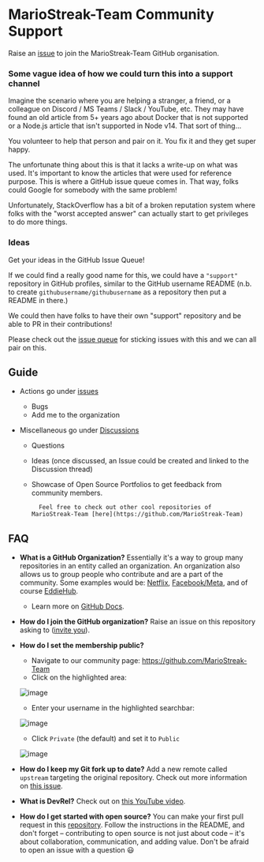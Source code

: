 # MarioStreak-Team Community Support

<!-- ALL-CONTRIBUTORS-BADGE:START - Do not remove or modify this section -->

<!-- ALL-CONTRIBUTORS-BADGE:END -->

Raise an [issue](https://github.com/MarioStreak-Team/support/issues/new?assignees=&labels=invite+me+to+the+organisation&template=invitation.yml&title=Please+invite+me+to+the+GitHub+Community+Organization) to join the MarioStreak-Team GitHub organisation.

### Some vague idea of how we could turn this into a support channel

Imagine the scenario where you are helping a stranger, a friend, or a colleague on Discord / MS Teams / Slack / YouTube, etc. They may have found an old article from 5+ years ago about Docker that is not supported or a Node.js article that isn't supported in Node v14. That sort of thing...

You volunteer to help that person and pair on it. You fix it and they get super happy.

The unfortunate thing about this is that it lacks a write-up on what was used. It's important to know the articles that were used for reference purpose. This is where a GitHub issue queue comes in. That way, folks could Google for somebody with the same problem!

Unfortunately, StackOverflow has a bit of a broken reputation system where folks with the "worst accepted answer" can actually start to get privileges to do more things.

### Ideas

Get your ideas in the GitHub Issue Queue!

If we could find a really good name for this, we could have a `"support"` repository in GitHub profiles, similar to the GitHub username README (n.b. to create `githubusername/githubusername` as a repository then put a README in there.)

We could then have folks to have their own "support" repository and be able to PR in their contributions!

Please check out the [issue queue](https://github.com/MarioStreak-Team/support/issues) for sticking issues with this and we can all pair on this.

## Guide

- Actions go under [issues](https://github.com/MarioStreak-Team/support/issues)
  - Bugs
  - Add me to the organization
- Miscellaneous go under [Discussions](https://github.com/MarioStreak-Team/support/discussions)

  - Questions
  - Ideas (once discussed, an Issue could be created and linked to the Discussion thread)
  - Showcase of Open Source Portfolios to get feedback from community members.

          Feel free to check out other cool repositories of MarioStreak-Team [here](https://github.com/MarioStreak-Team)

    <!--       <a href='https://github.com/MarioStreak-Team'>here</a>. -->

## FAQ

- **What is a GitHub Organization?** Essentially it's a way to group many repositories in an entity called an organization. An organization also allows us to group people who contribute and are a part of the community. Some examples would be: [Netflix](https://github.com/Netflix), [Facebook/Meta](https://github.com/facebook), and of course [EddieHub](https://github.com/EddieHubCommunity).

  - Learn more on [GitHub Docs](https://docs.github.com/en/github/setting-up-and-managing-organizations-and-teams/about-organizations).

- **How do I join the GitHub organization?** Raise an issue on this repository asking to ([invite you](https://github.com/MarioStreak-Team/support/issues/new?assignees=&labels=invite+me+to+the+organisation&template=invitation.md&title=Please+invite+me+to+the+GitHub+Community+Organization)).
- **How do I set the membership public?**

  - Navigate to our community page: <https://github.com/MarioStreak-Team>
  - Click on the highlighted area:

  ![image](https://user-images.githubusercontent.com/53110238/140310956-bbfbd91c-5d16-469b-93f6-953cc2fae870.png)

  - Enter your username in the highlighted searchbar:

  ![image](https://user-images.githubusercontent.com/53110238/140311040-cdc77615-b9b6-4e68-8b05-5e40db0e3514.png)

  - Click `Private` (the default) and set it to `Public`

  ![image](https://user-images.githubusercontent.com/53110238/140311136-fe355147-d08d-4eaa-9b9e-f4bc496ce0d5.png)

- **How do I keep my Git fork up to date?** Add a new remote called `upstream` targeting the original repository. Check out more information on [this issue](https://github.com/MarioStreak-Team/support/issues/94).
- **What is DevRel?** Check out on [this YouTube video](https://www.youtube.com/watch?v=iUZerHctTB8&t=1534s).
- **How do I get started with open source?** You can make your first pull request in this [repository](https://github.com/MarioStreak-Team/hacktoberfest-practice). Follow the instructions in the README, and don't forget – contributing to open source is not just about code – it's about collaboration, communication, and adding value. Don't be afraid to open an issue with a question :smiley:
